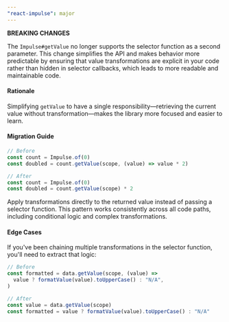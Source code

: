 ```yaml
---
"react-impulse": major
---
```


**BREAKING CHANGES**

The `Impulse#getValue` no longer supports the selector function as a second parameter. This change simplifies the API and makes behavior more predictable by ensuring that value transformations are explicit in your code rather than hidden in selector callbacks, which leads to more readable and maintainable code.

#### Rationale

Simplifying `getValue` to have a single responsibility—retrieving the current value without transformation—makes the library more focused and easier to learn.

#### Migration Guide

```ts
// Before
const count = Impulse.of(0)
const doubled = count.getValue(scope, (value) => value * 2)

// After
const count = Impulse.of(0)
const doubled = count.getValue(scope) * 2
```

Apply transformations directly to the returned value instead of passing a selector function. This pattern works consistently across all code paths, including conditional logic and complex transformations.

#### Edge Cases

If you've been chaining multiple transformations in the selector function, you'll need to extract that logic:

```ts
// Before
const formatted = data.getValue(scope, (value) =>
  value ? formatValue(value).toUpperCase() : "N/A",
)

// After
const value = data.getValue(scope)
const formatted = value ? formatValue(value).toUpperCase() : "N/A"
```
